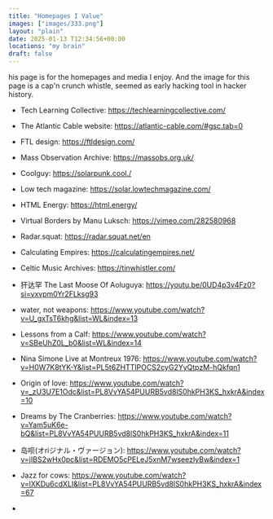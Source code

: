 ```yaml
---
title: "Homepages I Value"
images: ["images/333.png"]
layout: "plain"
date: 2025-01-13 T12:34:56+00:00
locations: "my brain"
draft: false
---
```

his page is for the homepages and media I enjoy.
And the image for this page is a cap'n crunch whistle, seemed as early hacking tool in hacker history.


- Tech Learning Collective: https://techlearningcollective.com/
- The Atlantic Cable website: https://atlantic-cable.com/#gsc.tab=0
- FTL design: https://ftldesign.com/
- Mass Observation Archive: https://massobs.org.uk/
- Coolguy: https://solarpunk.cool./
- Low tech magazine: https://solar.lowtechmagazine.com/
- HTML Energy: https://html.energy/
- Virtual Borders by Manu Luksch: https://vimeo.com/282580968
- Radar.squat: https://radar.squat.net/en
- Calculating Empires: https://calculatingempires.net/
- Celtic Music Archives: https://tinwhistler.com/


- 犴达罕 The Last Moose Of Aoluguya: https://youtu.be/0UD4p3v4Fz0?si=vxvpm0Yr2FLksg93
- water, not weapons: https://www.youtube.com/watch?v=U_gxTsT6khg&list=WL&index=13
- Lessons from a Calf: https://www.youtube.com/watch?v=SBeUhZ0L_b0&list=WL&index=14

- Nina Simone Live at Montreux 1976: https://www.youtube.com/watch?v=H0W7K8tYK-Y&list=PL5t6ZHTTlPOCS2cyG2YyQtpzM-hQkfqn1
- Origin of love: https://www.youtube.com/watch?v=_zU3U7E1Odc&list=PL8VvYA54PUURB5vd8lS0hkPH3KS_hxkrA&index=10
- Dreams by The Cranberries: https://www.youtube.com/watch?v=Yam5uK6e-bQ&list=PL8VvYA54PUURB5vd8lS0hkPH3KS_hxkrA&index=11
- 岛呗(オriジナル・ヴァージョン): https://www.youtube.com/watch?v=jIBS2wHx0pc&list=RDEMO5cPELeJ5xnM7wseezIyBw&index=1
- Jazz for cows: https://www.youtube.com/watch?v=lXKDu6cdXLI&list=PL8VvYA54PUURB5vd8lS0hkPH3KS_hxkrA&index=67
- 
